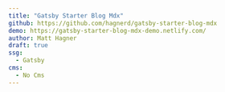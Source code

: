 ```yaml
---
title: "Gatsby Starter Blog Mdx"
github: https://github.com/hagnerd/gatsby-starter-blog-mdx
demo: https://gatsby-starter-blog-mdx-demo.netlify.com/
author: Matt Hagner
draft: true
ssg:
  - Gatsby
cms:
  - No Cms
---
```

